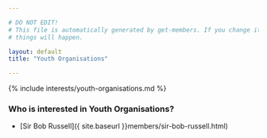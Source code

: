 ```yaml
---

# DO NOT EDIT!
# This file is automatically generated by get-members. If you change it, bad
# things will happen.

layout: default
title: "Youth Organisations"

---
```


{% include interests/youth-organisations.md %}

### Who is interested in Youth Organisations?


* [Sir Bob Russell]({ site.baseurl }}members/sir-bob-russell.html)
